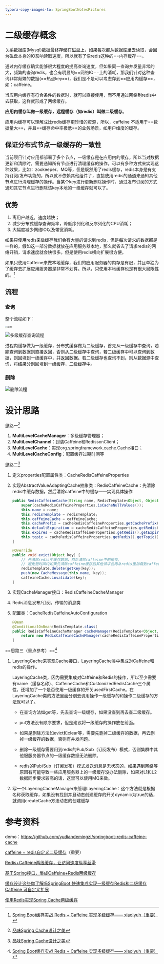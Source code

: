 ```yaml
---
typora-copy-images-to: SpringBootNotesPictures
---
```


# 二级缓存概念

关系数据库(Mysql)数据最终存储在磁盘上，如果每次都从数据库里去读取，会因为磁盘本身的IO影响读取速度，所以就有了像redis这种的==内存缓存==。

通过内存缓存确实能够很大程度的提高查询速度，但如果同一查询并发量非常的大，频繁的查询redis，也会有明显的==网络IO==上的消耗，那我们针对这种查询非常频繁的数据(==热点key==)，我们是不是可以考虑存到==应用内缓存==，如：caffeine。

当应用内缓存有符合条件的数据时，就可以直接使用，而不用通过网络到redis中去获取，这样就形成了两级缓存。

**应用内缓存叫做一级缓存，远程缓存（如redis）叫做二级缓存**。

应用内缓存可以理解成比redis缓存更珍惜的资源，所以，caffeine 不适用于==数据量大==，并且==缓存命中率极低==的业务场景，如用户维度的缓存。

## 保证分布式节点一级缓存的一致性

当前项目针对应用都部署了多个节点，一级缓存是在应用内的缓存，所以当对数据更新和清除时，需要通知所有节点进行清理缓存的操作。可以有多种方式来实现这种效果，比如：zookeeper、MQ等，但是既然用了redis缓存，redis本身是有支持订阅/发布功能的，所以就不依赖其他组件了，直接使用redis的通道来通知其他节点进行清理缓存的操作。当某个key进行更新删除操作时，通过发布订阅的方式通知其它节点进行删除该key本地的一级缓存就可以了。

## 优势

1. 离用户越近，速度越快；
2. 减少分布式缓存查询频率，降低序列化和反序列化的CPU消耗；
3. 大幅度减少网络IO以及带宽消耗。

如果只使用redis来做缓存我们会有大量的请求到redis，但是每次请求的数据都是一样的，假如这一部分数据就放在应用服务器本地，那么就省去了请求redis的网络开销，请求速度就会快很多。但是使用redis横向扩展很方便。

如果只使用Caffeine来做本地缓存，我们的应用服务器的内存是有限，并且单独为了缓存去扩展应用服务器是非常不划算。所以，只使用本地缓存也是有很大局限性的。[^4]



## 流程

### 查询

整个流程如下：

<img src="SpringBootNotesPictures/二级缓存.png" alt="二级缓存" style="zoom:33%;" />



![多级缓存查询流程](SpringBootNotesPictures/多级缓存查询流程.png)

进程内缓存做为一级缓存，分布式缓存做为二级缓存，首先从一级缓存中查询，若能查询到数据则直接返回，否则从二级缓存中查询，若二级缓存中可以查询到数据，则回填到一级缓存中，并返回数据。若二级缓存也查询不到，则从数据源中查询，将结果分别回填到一级缓存，二级缓存中。

### 删除

![删除流程](SpringBootNotesPictures/删除流程.webp)



# 设计思路

思路一[^2]

1. **MultiLevelCacheManager**：多级缓存管理器；
2. **MultiLevelChannel**：封装Caffeine和RedissonClient；
3. **MultiLevelCache**：实现org.springframework.cache.Cache接口；
4. **MultiLevelCacheConfig**：配置缓存过期时间等

思路二[^2]

1. 定义properties配置属性类：CacheRedisCaffeineProperties

2. 实现AbstractValueAdaptingCache抽象类：RedisCaffeineCache：先清除redis中缓存数据，然后清除caffeine中的缓存——实现具体操作

   ```java
   public RedisCaffeineCache(String name, RedisTemplate<Object, Object> redisTemplate, Cache<Object, Object> caffeineCache, CacheRedisCaffeineProperties cacheRedisCaffeineProperties) {
       super(cacheRedisCaffeineProperties.isCacheNullValues());
       this.name = name;
       this.redisTemplate = redisTemplate;
       this.caffeineCache = caffeineCache;
       this.cachePrefix = cacheRedisCaffeineProperties.getCachePrefix();
       this.defaultExpiration = cacheRedisCaffeineProperties.getRedis().getDefaultExpiration();
       this.expires = cacheRedisCaffeineProperties.getRedis().getExpires();
       this.topic = cacheRedisCaffeineProperties.getRedis().getTopic();
   }
   
   @Override
   public void evict(Object key) {
       // 先清除redis中缓存数据，然后清除caffeine中的缓存，
       // 避免短时间内如果先清除caffeine缓存后其他请求会再从redis里加载到caffeine中
       redisTemplate.delete(getKey(key));
       push(new CacheMessage(this.name, key));
       caffeineCache.invalidate(key);
   }
   ```

3. 实现CacheManager接口：RedisCaffeineCacheManager

4. Redis消息发布/订阅，传输的消息类

5. 配置类：CacheRedisCaffeineAutoConfiguration

   ```java
   @Bean
   @ConditionalOnBean(RedisTemplate.class)
   public RedisCaffeineCacheManager cacheManager(RedisTemplate<Object, Object> redisTemplate) {
       return new RedisCaffeineCacheManager(cacheRedisCaffeineProperties, redisTemplate);
   }
   ```



==思路三（重点参考）==[^4]

1. LayeringCache来实现Cache接口，LayeringCache类中集成对Caffeine和redis的操作。

   LayeringCache类，因为需要集成对Caffeine和Redis的操作，所以至少需要有name（缓存名称）、CaffeineCache和CustomizedRedisCache三个属性，还增加了一个是否使用一级缓存的开关usedFirstCache。在LayeringCache类的方法里面分别去调用操作一级缓存的和操作二级缓存的方法就可以了。

   - 在查询方法如get等，先去查询一级缓存，如果没查到再去查二级缓存。

   - put方法没有顺序要求，但是建议将一级缓存的操作放在前面。

   - 如果是删除方法如evict和clear等，需要先删掉二级缓存的数据，再去删掉一级缓存的数据，否则有并发问题。

   - 删除一级缓存需要用到redis的Pub/Sub（订阅发布）模式，否则集群中其他服服务器节点的一级缓存数据无法删除。

   - redis的Pub/Sub（订阅发布）模式发送消息是无状态的，如果遇到网络等原因有可能导致一些应用服务器上的一级缓存没办法删除，如果对L1和L2数据同步要求较高的话，这里可以使用MQ来做。

   

2. 写一个LayeringCacheManager来管理LayeringCache：这个方法就是根据名称获取缓存，如果没有找到并且动态创建缓存的开关dynamic为true的话，就调用createCache方法动态的创建缓存

# 参考资料

[^1]:[基于Spring Cache实现分布式二级缓存](https://mp.weixin.qq.com/s/2hoDTGd07NtjG5Vanq5wYw)

demo：https://github.com/yudiandemingzi/springboot-redis-caffeine-cache

[^2]:[品味Spring Cache设计之美](https://mp.weixin.qq.com/s/o8RvO14LEzHCB7R44LLZmw)
[^3]:[SpringBoot+SpringCache实现两级缓存(Redis+Caffeine)——大浪不惊涛](https://www.cnblogs.com/cnndevelop/p/13429660.html)
[^4]:[Spring Boot缓存实战 Redis + Caffeine 实现多级缓存—— xiaolyuh（重要）](https://www.jianshu.com/p/ef9042c068fd)

[caffeine + redis自定义二级缓存](https://www.jianshu.com/p/d9358e7a6afc)（重要）

[Redis+Caffeine两级缓存，让访问速度纵享丝滑](https://mp.weixin.qq.com/s/PsOkiH_L4VI_ogvjScWAMA)

[基于Spring接口，集成Caffeine+Redis两级缓存](https://mp.weixin.qq.com/s/aYh9rL5uWsvT6sZqG5C7Dw)

[缓存设计这些你了解吗SpringBoot 快速集成实现一级缓存Redis和二级缓存Caffeine 可自定义扩展](https://mp.weixin.qq.com/s/etWtO66wTeSJV7fVyFcUzg)

[使用Redis实现Spring Cache两级缓存](https://mp.weixin.qq.com/s/vsJihLDYE5eYWJLZn44gjA)

